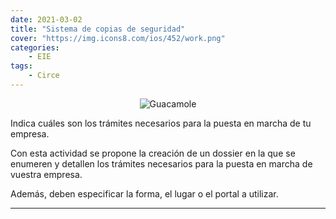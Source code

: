 ```yaml
---
date: 2021-03-02
title: "Sistema de copias de seguridad"
cover: "https://img.icons8.com/ios/452/work.png"
categories: 
    - EIE
tags:
    - Circe
---
```


<center><img alt="Guacamole" src="https://www.emprenderencanarias.es/wp-content/uploads/2018/11/CREACI%C3%93N_ONLINE_CIRCE-230x185.png"/></center>

Indica cuáles son los trámites necesarios para la puesta en marcha de tu empresa.

Con esta actividad se propone la creación de un dossier en la que se enumeren y detallen los trámites necesarios para la puesta en marcha de vuestra empresa.

Además, deben especificar la forma, el lugar o el portal a utilizar. 

<hr>

